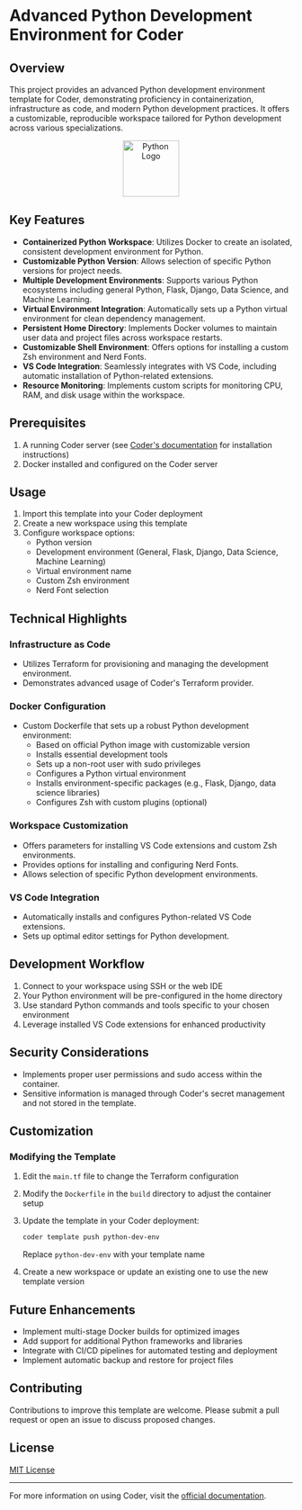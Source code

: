 # Advanced Python Development Environment for Coder

## Overview

This project provides an advanced Python development environment template for Coder, demonstrating proficiency in containerization, infrastructure as code, and modern Python development practices. It offers a customizable, reproducible workspace tailored for Python development across various specializations.

<div align="center">
  <img src="https://upload.wikimedia.org/wikipedia/commons/c/c3/Python-logo-notext.svg" width="100" alt="Python Logo">
</div>

## Key Features

- **Containerized Python Workspace**: Utilizes Docker to create an isolated, consistent development environment for Python.
- **Customizable Python Version**: Allows selection of specific Python versions for project needs.
- **Multiple Development Environments**: Supports various Python ecosystems including general Python, Flask, Django, Data Science, and Machine Learning.
- **Virtual Environment Integration**: Automatically sets up a Python virtual environment for clean dependency management.
- **Persistent Home Directory**: Implements Docker volumes to maintain user data and project files across workspace restarts.
- **Customizable Shell Environment**: Offers options for installing a custom Zsh environment and Nerd Fonts.
- **VS Code Integration**: Seamlessly integrates with VS Code, including automatic installation of Python-related extensions.
- **Resource Monitoring**: Implements custom scripts for monitoring CPU, RAM, and disk usage within the workspace.

## Prerequisites

1. A running Coder server (see [Coder's documentation](https://coder.com/docs/v2/latest/install) for installation instructions)
2. Docker installed and configured on the Coder server

## Usage

1. Import this template into your Coder deployment
2. Create a new workspace using this template
3. Configure workspace options:
   - Python version
   - Development environment (General, Flask, Django, Data Science, Machine Learning)
   - Virtual environment name
   - Custom Zsh environment
   - Nerd Font selection

## Technical Highlights

### Infrastructure as Code

- Utilizes Terraform for provisioning and managing the development environment.
- Demonstrates advanced usage of Coder's Terraform provider.

### Docker Configuration

- Custom Dockerfile that sets up a robust Python development environment:
  - Based on official Python image with customizable version
  - Installs essential development tools
  - Sets up a non-root user with sudo privileges
  - Configures a Python virtual environment
  - Installs environment-specific packages (e.g., Flask, Django, data science libraries)
  - Configures Zsh with custom plugins (optional)

### Workspace Customization

- Offers parameters for installing VS Code extensions and custom Zsh environments.
- Provides options for installing and configuring Nerd Fonts.
- Allows selection of specific Python development environments.

### VS Code Integration

- Automatically installs and configures Python-related VS Code extensions.
- Sets up optimal editor settings for Python development.

## Development Workflow

1. Connect to your workspace using SSH or the web IDE
2. Your Python environment will be pre-configured in the home directory
3. Use standard Python commands and tools specific to your chosen environment
4. Leverage installed VS Code extensions for enhanced productivity

## Security Considerations

- Implements proper user permissions and sudo access within the container.
- Sensitive information is managed through Coder's secret management and not stored in the template.

## Customization

### Modifying the Template

1. Edit the `main.tf` file to change the Terraform configuration
2. Modify the `Dockerfile` in the `build` directory to adjust the container setup
3. Update the template in your Coder deployment:

   ```bash
   coder template push python-dev-env
   ```

   Replace `python-dev-env` with your template name

4. Create a new workspace or update an existing one to use the new template version

## Future Enhancements

- Implement multi-stage Docker builds for optimized images
- Add support for additional Python frameworks and libraries
- Integrate with CI/CD pipelines for automated testing and deployment
- Implement automatic backup and restore for project files

## Contributing

Contributions to improve this template are welcome. Please submit a pull request or open an issue to discuss proposed changes.

## License

[MIT License](LICENSE)

---

For more information on using Coder, visit the [official documentation](https://coder.com/docs).
